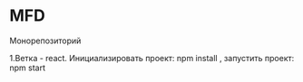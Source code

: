# MFD
Монорепозиторий

1.Ветка - react. Инициализировать проект: npm install , запустить проект: npm start
